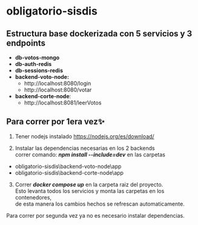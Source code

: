 # obligatorio-sisdis

## **Estructura base dockerizada con 5 servicios y 3 endpoints** 

  - **db-votos-mongo**  
  - **db-auth-redis**
  - **db-sessions-redis**
  - **backend-voto-node:** 
       - http://localhost:8080/login   
       - http://localhost:8080/votar 
  - **backend-corte-node**: 
    - http://localhost:8081/leerVotos


## Para correr por 1era vez✨

1) Tener nodejs instalado https://nodejs.org/es/download/  

2) Instalar las dependencias necesarias en los 2 backends  
    correr comando: ***npm install --include=dev***   en las carpetas
 - obligatorio-sisdis\backend-voto-node\app     
-  obligatorio-sisdis\backend-corte-node\app

 
3) Correr ***docker compose up*** en la carpeta raiz del proyecto.  
Esto levanta todos los servicios y monta las carpetas en los contenedores,  
de esta manera los cambios hechos se refrescan automaticamente.  

Para correr por segunda vez ya no es necesario instalar dependencias.  
